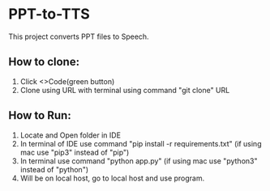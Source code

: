 # PPT-to-TTS
This project converts PPT files to Speech.

## How to clone:
1. Click <>Code(green button)
2. Clone using URL with terminal using command "git clone" URL

## How to Run:
1. Locate and Open folder in IDE
2. In terminal of IDE use command "pip install -r requirements.txt" (if using mac use "pip3" instead of "pip")
3. In terminal use command "python app.py" (if using mac use "python3" instead of "python")
4. Will be on local host, go to local host and use program.
